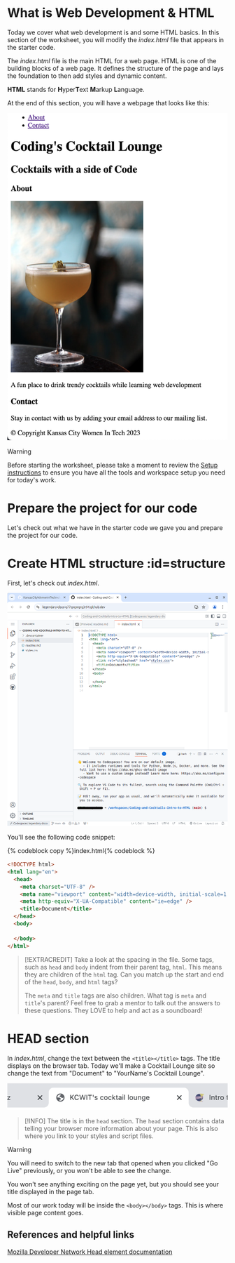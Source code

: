 # What is Web Development & HTML

Today we cover what web development is and some HTML basics. In this section of the worksheet, you will modify the _index.html_ file that appears in the starter code.

The _index.html_ file is the main HTML for a web page. HTML is one of the building blocks of a web page. It defines the structure of the page and lays the foundation to then add styles and dynamic content.

**HTML** stands for **H**yper**T**ext **M**arkup **L**anguage.

At the end of this section, you will have a webpage that looks like this:

![](./images/result.png ":class=image-border")

> [!WARNING]
> Before starting the worksheet, please take a moment to review the [Setup instructions](../setup/?id=setup) to ensure you have all the tools and workspace setup you need for today's work.

# Prepare the project for our code

Let's check out what we have in the starter code we gave you and prepare the project for our code.

# Create HTML structure :id=structure

First, let's check out _index.html_.

![](./images/index_html.png ":class=image-border")

You'll see the following code snippet:

   {% codeblock copy %}index.html{% codeblock %}

   ```html
   <!DOCTYPE html>
   <html lang="en">
     <head>
       <meta charset="UTF-8" />
       <meta name="viewport" content="width=device-width, initial-scale=1.0" />
       <meta http-equiv="X-UA-Compatible" content="ie=edge" />
       <title>Document</title>
     </head>
     <body>
     
     </body>
   </html>
   ```

> [!EXTRACREDIT]
> Take a look at the spacing in the file. Some tags, such as `head` and `body` indent from their parent tag, `html`. This means they are children of the `html` tag. Can you match up the start and end of the `head`, `body`, and `html` tags?
>
> The `meta` and `title` tags are also children. What tag is `meta` and `title`'s parent? Feel free to grab a mentor to talk out the answers to these questions. They LOVE to help and act as a soundboard!

# HEAD section

In _index.html_, change the text between the `<title></title>` tags. The title displays on the browser tab. Today we'll make a Cocktail Lounge site so change the text from "Document" to "YourName's Cocktail Lounge".

![](./images/tab-change.png ":class=image-border")

> [!INFO]
> The title is in the `head` section. The `head` section contains data telling your browser more information about your page. This is also where you link to your styles and script files.

> [!WARNING]
> You will need to switch to the new tab that opened when you clicked "Go Live" previously, or you won't be able to see the change.

You won't see anything exciting on the page yet, but you should see your title displayed in the page tab.

Most of our work today will be inside the `<body></body>` tags. This is where visible page content goes.

## References and helpful links

[Mozilla Developer Network Head element documentation](https://developer.mozilla.org/en-US/docs/Web/HTML/Element/head)
